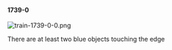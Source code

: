 #### 1739-0
![train-1739-0-0.png](https://github.com/lil-lab/nlvr/raw/master/nlvr/train/images/8/train-1739-0-0.png "train-1739-0-0.png")

There are at least two blue objects touching the edge